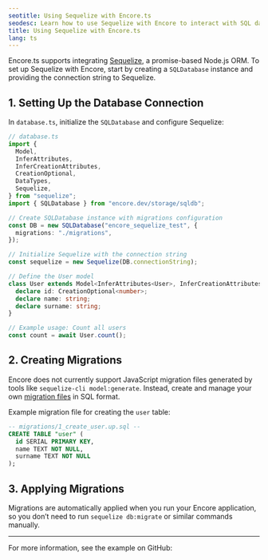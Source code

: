 ```yaml
---
seotitle: Using Sequelize with Encore.ts
seodesc: Learn how to use Sequelize with Encore to interact with SQL databases.
title: Using Sequelize with Encore.ts
lang: ts
---
```

Encore.ts supports integrating [Sequelize](https://sequelize.org/), a promise-based Node.js ORM. To set up Sequelize with Encore, start by creating a `SQLDatabase` instance and providing the connection string to Sequelize.

## 1. Setting Up the Database Connection

In `database.ts`, initialize the `SQLDatabase` and configure Sequelize:

```typescript
// database.ts
import {
  Model,
  InferAttributes,
  InferCreationAttributes,
  CreationOptional,
  DataTypes,
  Sequelize,
} from "sequelize";
import { SQLDatabase } from "encore.dev/storage/sqldb";

// Create SQLDatabase instance with migrations configuration
const DB = new SQLDatabase("encore_sequelize_test", {
  migrations: "./migrations",
});

// Initialize Sequelize with the connection string
const sequelize = new Sequelize(DB.connectionString);

// Define the User model
class User extends Model<InferAttributes<User>, InferCreationAttributes<User>> {
  declare id: CreationOptional<number>;
  declare name: string;
  declare surname: string;
}

// Example usage: Count all users
const count = await User.count();
```

## 2. Creating Migrations

Encore does not currently support JavaScript migration files generated by tools like `sequelize-cli model:generate`. Instead, create and manage your own [migration files](/docs/ts/primitives/databases#database-migrations) in SQL format.

Example migration file for creating the `user` table:

```sql
-- migrations/1_create_user.up.sql --
CREATE TABLE "user" (
  id SERIAL PRIMARY KEY,
  name TEXT NOT NULL,
  surname TEXT NOT NULL
);
```

## 3. Applying Migrations

Migrations are automatically applied when you run your Encore application, so you don’t need to run `sequelize db:migrate` or similar commands manually.

--- 

For more information, see the example on GitHub:  
<GitHubLink href="https://github.com/encoredev/examples/tree/main/ts/sequelize" desc="Using Sequelize ORM with Encore.ts" />
